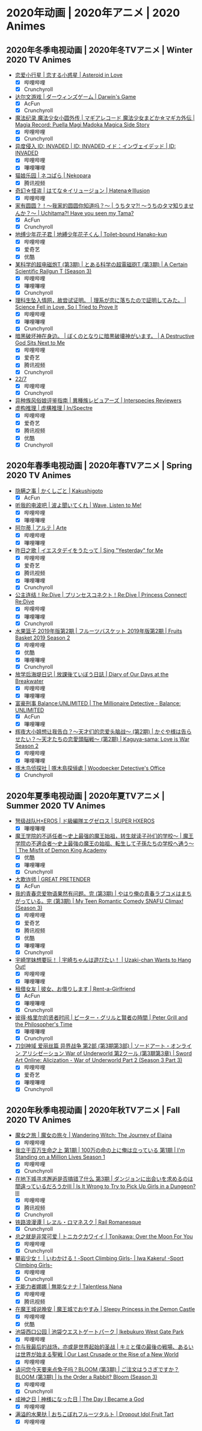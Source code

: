 # 2020年动画 | 2020年アニメ | 2020 Animes

## 2020年冬季电视动画 | 2020年冬TVアニメ | Winter 2020 TV Animes

- [恋爱小行星 | 恋する小惑星 | Asteroid in Love](../episodes/202001/276150.csv)
  - [x] 哔哩哔哩
  - [x] Crunchyroll
- [达尔文游戏 | ダーウィンズゲーム | Darwin's Game](../episodes/202001/266147.csv)
  - [x] AcFun
  - [x] Crunchyroll
- [魔法纪录 魔法少女小圆外传 | マギアレコード 魔法少女まどか☆マギカ外伝 | Magia Record: Puella Magi Madoka Magica Side Story](../episodes/202001/159690.csv)
  - [x] 哔哩哔哩
  - [x] Crunchyroll
- [异度侵入 ID: INVADED | ID: INVADED イド：インヴェイデッド | ID: INVADED](../episodes/202001/285776.csv)
  - [x] 哔哩哔哩
  - [x] 嗶哩嗶哩
- [猫娘乐园 | ネコぱら | Nekopara](../episodes/202001/270274.csv)
  - [x] 腾讯视频
- [奇幻☆怪盗 | はてな☆イリュージョン | Hatena☆Illusion](../episodes/202001/211993.csv)
  - [x] 哔哩哔哩
- [家有圆圆？！～我家的圆圆你知道吗？～ | うちタマ?! ～うちのタマ知りませんか？～ | Uchitama?! Have you seen my Tama?](../episodes/202001/284575.csv)
  - [x] AcFun
  - [x] Crunchyroll
- [地缚少年花子君 | 地縛少年花子くん | Toilet-bound Hanako-kun](../episodes/202001/277551.csv)
  - [x] 哔哩哔哩
  - [x] 爱奇艺
  - [x] 优酷
- [某科学的超电磁炮T (第3期) | とある科学の超電磁砲T (第3期) | A Certain Scientific Railgun T (Season 3)](../episodes/202001/262940.csv)
  - [x] 哔哩哔哩
  - [x] 嗶哩嗶哩
  - [x] Crunchyroll
- [理科生坠入情网，故尝试证明。 | 理系が恋に落ちたので証明してみた。 | Science Fell in Love, So I Tried to Prove It](../episodes/202001/271145.csv)
  - [x] 哔哩哔哩
  - [x] 嗶哩嗶哩
  - [x] Crunchyroll
- [暗黑破坏神在身边。 | ぼくのとなりに暗黒破壊神がいます。 | A Destructive God Sits Next to Me](../episodes/202001/260619.csv)
  - [x] 哔哩哔哩
  - [x] 爱奇艺
  - [x] 腾讯视频
  - [x] Crunchyroll
- [22/7](../episodes/202001/220445.csv)
  - [x] 哔哩哔哩
  - [x] Crunchyroll
- [异种族风俗娘评鉴指南 | 異種族レビュアーズ | Interspecies Reviewers](../episodes/202001/285482.csv)
- [虚构推理 | 虚構推理 | In/Spectre](../episodes/202001/271687.csv)
  - [x] 哔哩哔哩
  - [x] 爱奇艺
  - [x] 腾讯视频
  - [x] 优酷
  - [x] Crunchyroll

## 2020年春季电视动画 | 2020年春TVアニメ | Spring 2020 TV Animes

- [隐瞒之事 | かくしごと | Kakushigoto](../episodes/202004/294713.csv)
  - [x] AcFun
- [听我的电波吧 | 波よ聞いてくれ | Wave, Listen to Me!](../episodes/202004/292359.csv)
  - [x] 哔哩哔哩
  - [x] 嗶哩嗶哩
- [阿尔蒂 | アルテ | Arte](../episodes/202004/286650.csv)
  - [x] 哔哩哔哩
  - [x] 嗶哩嗶哩
- [昨日之歌 | イエスタデイをうたって | Sing "Yesterday" for Me](../episodes/202004/280516.csv)
  - [x] 哔哩哔哩
  - [x] 爱奇艺
  - [x] 腾讯视频
  - [x] 嗶哩嗶哩
  - [x] Crunchyroll
- [公主连结！Re:Dive | プリンセスコネクト！Re:Dive | Princess Connect! Re:Dive](../episodes/202004/274646.csv)
  - [x] 哔哩哔哩
  - [x] 嗶哩嗶哩
  - [x] Crunchyroll
- [水果篮子 2019年版第2期 | フルーツバスケット 2019年版第2期 | Fruits Basket 2019 Season 2](../episodes/202004/291039.csv)
  - [x] 哔哩哔哩
  - [x] 优酷
  - [x] 嗶哩嗶哩
  - [x] Crunchyroll
- [放学后海堤日记 | 放課後ていぼう日誌 | Diary of Our Days at the Breakwater](../episodes/202004/280678.csv)
  - [x] 哔哩哔哩
  - [x] 嗶哩嗶哩
- [富豪刑事 Balance:UNLIMITED | The Millionaire Detective - Balance: UNLIMITED](../episodes/202004/298718.csv)
  - [x] AcFun
  - [x] 嗶哩嗶哩
- [辉夜大小姐想让我告白？～天才们的恋爱头脑战～ (第2期) | かぐや様は告らせたい？～天才たちの恋愛頭脳戦～ (第2期) | Kaguya-sama: Love is War Season 2](../episodes/202004/293049.csv)
  - [x] 哔哩哔哩
  - [x] 嗶哩嗶哩
- [啄木鸟侦探社 | 啄木鳥探偵處 | Woodpecker Detective's Office](../episodes/202004/278801.csv)
  - [x] Crunchyroll

## 2020年夏季电视动画 | 2020年夏TVアニメ | Summer 2020 TV Animes

- [弩级战队H×EROS | ド級編隊エグゼロス | SUPER HXEROS](../episodes/202007/293648.csv)
  - [x] 嗶哩嗶哩
- [魔王学院的不适任者～史上最强的魔王始祖，转生就读子孙们的学校～ | 魔王学院の不適合者～史上最強の魔王の始祖、転生して子孫たちの学校へ通う～ | The Misfit of Demon King Academy](../episodes/202007/292222.csv)
  - [x] 优酷
  - [x] 嗶哩嗶哩
  - [x] Crunchyroll
- [大欺诈师 | GREAT PRETENDER](../episodes/202007/285813.csv)
  - [x] AcFun
- [我的青春恋爱物语果然有问题。完 (第3期) | やはり俺の青春ラブコメはまちがっている。完 (第3期) | My Teen Romantic Comedy SNAFU Climax! (Season 3)](../episodes/202007/277954.csv)
  - [x] 哔哩哔哩
  - [x] 爱奇艺
  - [x] 腾讯视频
  - [x] 优酷
  - [x] 嗶哩嗶哩
  - [x] Crunchyroll
- [宇崎学妹想要玩！ | 宇崎ちゃんは遊びたい！ | Uzaki-chan Wants to Hang Out!](../episodes/202007/299498.csv)
  - [x] 哔哩哔哩
  - [x] 嗶哩嗶哩
- [租借女友 | 彼女、お借りします | Rent-a-Girlfriend](../episodes/202007/296076.csv)
  - [x] AcFun
  - [x] 嗶哩嗶哩
  - [x] Crunchyroll
- [彼得·格里尔的贤者时间 | ピーター・グリルと賢者の時間 | Peter Grill and the Philosopher's Time](../episodes/202007/291195.csv)
  - [x] 嗶哩嗶哩
  - [x] Crunchyroll
- [刀剑神域 爱丽丝篇 异界战争 第2部 (第3期第3部) | ソードアート・オンライン アリシゼーション War of Underworld 第2クール (第3期第3章) | Sword Art Online: Alicization - War of Underworld Part 2 (Season 3 Part 3)](../episodes/202007/292238.csv)
  - [x] 哔哩哔哩
  - [x] 爱奇艺
  - [x] 嗶哩嗶哩
  - [x] Crunchyroll

## 2020年秋季电视动画 | 2020年秋TVアニメ | Fall 2020 TV Animes

- [魔女之旅 | 魔女の旅々 | Wandering Witch: The Journey of Elaina](../episodes/202010/292970.csv)
  - [x] 哔哩哔哩
- [我立于百万生命之上 第1期 | 100万の命の上に俺は立っている 第1期 | I'm Standing on a Million Lives Season 1](../episodes/202010/301469.csv)
  - [x] 哔哩哔哩
  - [x] Crunchyroll
- [在地下城寻求邂逅是否搞错了什么 第3期 | ダンジョンに出会いを求めるのは間違っているだろうかIII | Is It Wrong to Try to Pick Up Girls in a Dungeon? III](../episodes/202010/291412.csv)
  - [x] 哔哩哔哩
  - [x] 腾讯视频
  - [x] Crunchyroll
- [铁路浪漫谭 | レヱル・ロマネスク | Rail Romanesque](../episodes/202010/297340.csv)
  - [x] Crunchyroll
- [总之就是非常可爱 | トニカクカワイイ | Tonikawa: Over the Moon For You](../episodes/202010/301541.csv)
  - [x] 哔哩哔哩
  - [x] Crunchyroll
- [攀岩少女！ | いわかける！-Sport Climbing Girls- | Iwa Kakeru! -Sport Climbing Girls-](../episodes/202010/305114.csv)
  - [x] 哔哩哔哩
  - [x] Crunchyroll
- [无能力者娜娜 | 無能なナナ | Talentless Nana](../episodes/202010/302418.csv)
  - [x] 哔哩哔哩
  - [x] 腾讯视频
- [在魔王城说晚安 | 魔王城でおやすみ | Sleepy Princess in the Demon Castle](../episodes/202010/290426.csv)
  - [x] 哔哩哔哩
  - [x] 优酷
- [池袋西口公园 | 池袋ウエストゲートパーク | Ikebukuro West Gate Park](../episodes/202010/289915.csv)
  - [x] 哔哩哔哩
- [你与我最后的战场，亦或是世界起始的圣战 | キミと僕の最後の戦場、あるいは世界が始まる聖戦 | Our Last Crusade or the Rise of a New World](../episodes/202010/292273.csv)
  - [x] 哔哩哔哩
- [请问您今天要来点兔子吗？BLOOM (第3期) | ご注文はうさぎですか？BLOOM (第3期) | Is the Order a Rabbit? Bloom (Season 3)](../episodes/202010/260770.csv)
  - [x] 哔哩哔哩
  - [x] Crunchyroll
- [成神之日 | 神様になった日 | The Day I Became a God](../episodes/202010/306429.csv)
  - [x] 哔哩哔哩
- [满溢的水果挞 | おちこぼれフルーツタルト | Dropout Idol Fruit Tart](../episodes/202010/279059.csv)
  - [x] 哔哩哔哩

